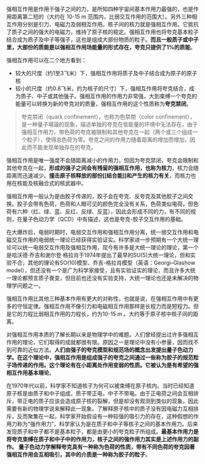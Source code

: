 强相互作用是作用于强子之间的力，是所知四种宇宙间基本作用力最强的，也是作用距离第二短的（大约在 10-15 m 范围内，比弱交互作用的范围大）。另外三种相互作用分别是引力、电磁力及弱相互作用。核子间的核力就是强相互作用。它抵抗了质子之间的强大的电磁力，维持了原子核的稳定。强相互作用也将夸克基本粒子结合成为质子及中子等强子，这也是组成大部份物质的粒子。**而且一般质子或中子里，大部份的质能是以强相互作用场能量的形式存在，夸克只提供了1%的质能**。


强相互作用可以在二个地方看到：
- 较大的尺度（约1至3飞米）下，强相互作用将质子及中子结合成为原子的原子核
- 较小的尺度（约0.8飞米，约为核子的尺寸）下，强相互作用将夸克结合，成为质子、中子或其他强子。强相互作用的作用力非常强，大到束缚一个夸克的能量可以转换为新的夸克对的质量，强相互作用的这个性质称为**夸克禁闭**。

> 夸克禁闭（quark confinement），也称为色禁閉（color confinement），是一种量子場論的现象，描述单独的夸克在低能量的环境中无法存在。由于强相互作用力，带色荷的夸克被限制和其他夸克在一起（两个或三个组成一个粒子），使得总色荷为零。夸克之间的作用力随着距离的增加而增加，因此而不能发现单独存在的夸克。

强相互作用是唯一强度不会随距离减小的作用力，但因为夸克禁闭，夸克会限制和其他夸克在一起，**形成的强子之间会有残留的强相互作用，也称为核力**，核力会随距离而迅速减少。**撞击原子核释放的部份[[结合能]]和产生的核力有关**，而核力也用在核能及核融合式的核武器中。

强相互作用一般认为是由胶子传递的，胶子会在夸克、反夸克及其他胶子之间交换。胶子会带有色荷，色荷和人眼可见的颜色完全没有关系，色荷类似电荷，但色荷有六种（红、绿、蓝、反红、反绿、反蓝），因此会形成不同的力，有不同的规则，在量子色动力学（QCD）中有描述，这也是夸克-胶子交互作用的基础。

在大爆炸后，电弱时期时，电弱交互作用和强相互作用分离，统一弱交互作用和电磁交互作用的电弱统一理论已经获得实验证实。科学家进一步预期有一个大统一理论可以统一电弱交互作用及强相互作用，现今有许多是大统一理论的理论，第一个是哈沃德·乔吉和谢尔登·格拉肖于1974年提出了最早的SU(5)大统一理论，但和实验不合，其他的理论有SO(10)模型、乔吉-格拉肖模型（英语：Georgi–Glashow model），但还没有一个是广为科学家接受，且有实验证实的理论，而且许多大统一理论都预言质子衰变，但目前也还没有实验支持，大统一理论也还是未解决的物理学问题之一。

强相互作用比其他三种基本作用有更大的对称性，也就是说，在强相互作用中有更多的守恒定律。强相互作用不像引力和电磁相互作用那样是长程力而是短程力。但是它的力程比弱相互作用的力程长，约为10-15 m 。大约等于原子核中核子间的距离。

对强相互作用本质的了解长期以来是物理学中的难题。人们曾经提出过许多强相互作用的理论，它们取得的成就都很有限。原因之一是理论中没有小参量，因而找不到可靠的近似方法。**人们由强子的夸克模型和规范场的概念出发提出量子色动力学。在这个理论中，强相互作用是组成强子的夸克之间通过一些称为胶子的规范粒子场传递的作用。这个理论有在小距离处作用变弱的性质。它被认为是有希望的强相互作用基本理论**。

在1970年代以前，科学家不知道核子为何可以被束缚在原子核内。当时已经知道原子核是由质子和中子组成，质子带正电，中子不带电。由于正电荷之间会互相排斥，带正电的质子应该会造成原子核的裂解，但是却没有观测到类似的现象，因此需要有新的物理学说来解释此一现象。了解释原子核中的质子没有因电磁力互相排斥，反而聚集在一起，科学家开始假设有一种较强的吸引力的存在，这种假想的作用力称为“强作用力”，科学家认为是在质子和中子等核子之间的基本作用力。后来发现质子和中子都不是基本粒子，都是由更小的夸克粒子所组成。**最基本作用力是将夸克束缚在质子和中子中的作用力，核子之间的强作用力其实是上述作用力的副作。** **量子色动力学解释夸克具有一种称为色荷的性质，带有不同色荷的夸克因著强相互作用会互相吸引，其中的介质是一种称为胶子的粒子**。